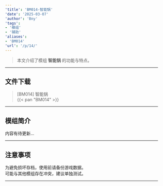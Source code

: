 ```yaml
---
'title': 'BM014-智能锅'
'date': '2025-03-07'
'author': 'Bny'
'tags':
- '模组'
- '辅助'
'aliases':
- 'BM014'
'url': '/p/14/'
---
```


> 本文介绍了模组 **智能锅** 的功能与特点。

---

## 文件下载

> [BM014] 智能锅  
{{< pan "BM014" >}}  

---

## 模组简介

>  
内容有待更新...  

---

## 注意事项

>  
为避免损坏存档，使用前请备份游戏数据。  
可能与其他模组存在冲突，建议单独测试。  

---

